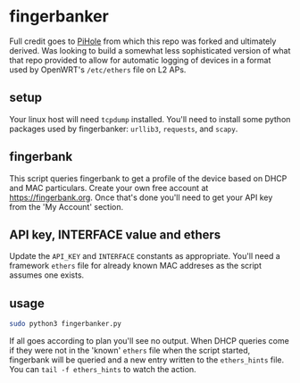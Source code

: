 # fingerbanker

Full credit goes to [PiHole](https://github.com/Chrus3/PiHost) from which this repo was forked and
ultimately derived. Was looking to build a somewhat less sophisticated version of what that repo
provided to allow for automatic logging of devices in a format used by OpenWRT's `/etc/ethers` 
file on L2 APs.

## setup

Your linux host will need `tcpdump` installed.  You'll need to install some python packages used by
fingerbanker: `urllib3`, `requests`, and `scapy`.

## fingerbank

This script queries fingerbank to get a profile of the device based on DHCP and MAC particulars.
Create your own free account at https://fingerbank.org. Once that's done you'll need to get your
API key from the 'My Account' section.

## API key, INTERFACE value and ethers

Update the `API_KEY` and `INTERFACE` constants as appropriate.  You'll need a framework `ethers`
file for already known MAC addreses as the script assumes one exists.

## usage

```bash
sudo python3 fingerbanker.py
```

If all goes according to plan you'll see no output.  When DHCP queries come if they were not in the
'known' `ethers` file when the script started, fingerbank will be queried and a new entry written
to the `ethers_hints` file.  You can `tail -f ethers_hints` to watch the action.